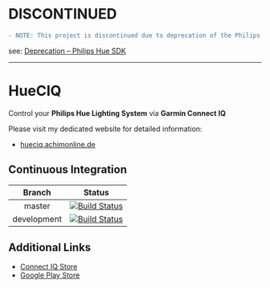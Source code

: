 # DISCONTINUED

```diff
- NOTE: This project is discontinued due to deprecation of the Philips Hue SDK. 
```
see: [Deprecation – Philips Hue SDK](https://developers.meethue.com/deprecation-philips-hue-sdk/)

---

# HueCIQ
Control your **Philips Hue Lighting System** via **Garmin Connect IQ**

Please visit my dedicated website for detailed information:
* [hueciq.achimonline.de](http://hueciq.achimonline.de)

## Continuous Integration
Branch | Status
:------: | :------:
master | [![Build Status](https://travis-ci.org/4ch1m/HueCIQ.svg?branch=master)](https://travis-ci.org/4ch1m/HueCIQ)
development | [![Build Status](https://travis-ci.org/4ch1m/HueCIQ.svg?branch=development)](https://travis-ci.org/4ch1m/HueCIQ)

## Additional Links
* [Connect IQ Store](https://apps.garmin.com/en-US/apps/db18ce76-bcdc-4c29-852c-3af9a8caed1d)
* [Google Play Store](https://play.google.com/store/apps/details?id=de.achimonline.hueciq)
